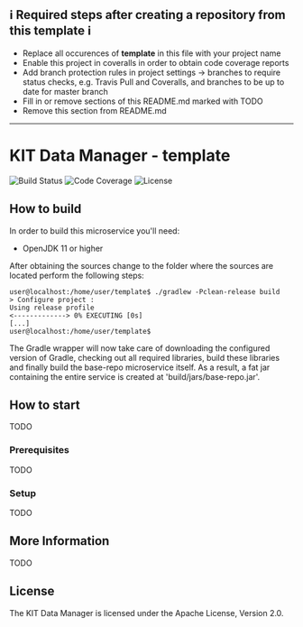 ## :information_source: Required steps after creating a repository from this template :information_source:

* Replace all occurences of **template** in this file with your project name
* Enable this project in coveralls in order to obtain code coverage reports
* Add branch protection rules in project settings -> branches to require status checks, e.g. Travis Pull and Coveralls, and branches to be up to date for master branch
* Fill in or remove sections of this README.md marked with TODO
* Remove this section from README.md

---

# KIT Data Manager - template

![Build Status](https://img.shields.io/travis/kit-data-manager/template.svg)
![Code Coverage](https://img.shields.io/coveralls/github/kit-data-manager/template.svg)
![License](https://img.shields.io/github/license/kit-data-manager/template.svg)

## How to build

In order to build this microservice you'll need:

* OpenJDK 11 or higher

After obtaining the sources change to the folder where the sources are located perform the following steps:

```
user@localhost:/home/user/template$ ./gradlew -Pclean-release build
> Configure project :
Using release profile
<-------------> 0% EXECUTING [0s]
[...]
user@localhost:/home/user/template$
```

The Gradle wrapper will now take care of downloading the configured version of Gradle, checking out all required libraries, build these
libraries and finally build the base-repo microservice itself. As a result, a fat jar containing the entire service is created at 'build/jars/base-repo.jar'.

## How to start

TODO

### Prerequisites

TODO

### Setup

TODO

## More Information

TODO

## License

The KIT Data Manager is licensed under the Apache License, Version 2.0.
